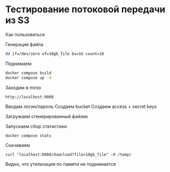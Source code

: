 # Тестирование потоковой передачи из S3

Как пользоваться 

Генерация файла
```bash
dd if=/dev/zero of=10gb_file bs=1G count=10
```
Поднимаем

```bash
docker compose build
docker compose up -d
```

Заходим в minio
```
http://localhost:9000
```
Вводим логин/пароль
Создаем bucket
Cоздаем access + secret keys

Загружаем сгенерированный файлик

Запускаем сбор статистики
```bash
docker compose stats
```
Скачиваем
```
curl "localhost:8080/download?file=10gb_file" -O /temp/
```

Видно, что утилизация по памяти не поднимается
